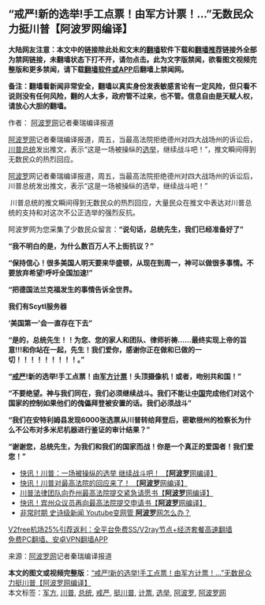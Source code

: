 <h2>“戒严!新的选举!手工点票！由军方计票！…”无数民众力挺川普【阿波罗网编译】</h2> <p class="notice"><b>大陆网友注意：本文中的链接除此处和文末的<a href="https://github.com/bannedbook/fanqiang" >翻墙</a>软件下载和<a href="https://github.com/killgcd/justmysocks/blob/master/README.md">翻墙推荐</a>链接外全部为禁网链接，未翻墙状态下打不开，请勿点击。此为文字版禁闻，欲看图文视频完整版和更多禁闻，请下载<a href="https://github.com/bannedbook/fanqiang">翻墙软件或APP</a>后翻墙上禁闻网。</p><p>备注：翻墙看新闻非常安全，翻墙以真实身份发表敏感言论有一定风险，但只看不说则没有任何风险，翻的人太多，政府管不过来，也不管。信息自由是天赋人权，请放心大胆的翻墙。</b></p>  <div class="entry"> <p>作者： <span class='wp_keywordlink_affiliate'><a href="https://www.aboluowang.com/" title="阿波罗网" target="_blank">阿波罗网</a></span>记者秦瑞编译报道</p> <p id="summary"><a href="https://www.bannedbook.org/bnews/tag/%e9%98%bf%e6%b3%a2%e7%bd%97%e7%bd%91/" class="st_tag internal_tag" rel="tag" title="标签 阿波罗网 下的日志">阿波罗网</a>记者秦瑞编译报道，周五，当最高法院拒绝德州对四大战场州的诉讼后，<a href="https://www.bannedbook.org/bnews/tag/%e5%b7%9d%e6%99%ae/" class="st_tag internal_tag" rel="tag" title="标签 川普 下的日志">川普</a><a href="https://www.bannedbook.org/bnews/tag/%e6%80%bb%e7%bb%9f/" class="st_tag internal_tag" rel="tag" title="标签 总统 下的日志">总统</a>发出推文，表示“这是一场被操纵的<a href="https://www.bannedbook.org/bnews/tag/%e9%80%89%e4%b8%be/" class="st_tag internal_tag" rel="tag" title="标签 选举 下的日志">选举</a>，继续战斗吧！”，推文瞬间得到无数民众的热烈回应。</p> <p><a href="https://www.bannedbook.org/bnews/tag/%E9%98%BF%E6%B3%A2%E7%BD%97/" class="st_tag internal_tag" rel="tag" title="标签 阿波罗 下的日志">阿波罗</a>网记者秦瑞编译报道，周五，当最高法院拒绝德州对四大战场州的诉讼后，川普总统发出推文，表示“这是一场被操纵的选举，继续战斗吧！”</p> <p>&nbsp;川普总统的推文瞬间得到无数民众的热烈回应，大量民众在推文中表达对川普总统的支持和对这次不公正选举的强烈反抗。</p> <p>阿波罗网为您采集了少数民众留言：<strong>“说句话，总统先生，我们已经准备好了”</strong></p>  <p><strong>“我不明白的是，为什么数百万人不上街抗议？”</strong></p> <p><strong>“保持信心！很多美国人明天要来华盛顿，从现在到周一，神可以做很多事情。不要放弃希望!呼吁全国加速!”</strong></p> <p><strong>“把德国法兰克福发生的事情告诉全世界。</strong></p> <p><strong>我们有Scytl服务器</strong></p> <p><strong>&#8216;美国第一&#8217;会一直存在下去”</strong></p>  <p><strong></strong></p> <p><strong>“是的，总统先生！！为您、您的家人和团队、律师祈祷&#8230;&#8230;最终实现上帝的旨意!!!和你站在一起，先生！我们爱你，感谢你正在做和已做的一切！！！！！！！！！。”</strong></p> <p><strong></strong></p> <p><strong>“<a href="https://www.bannedbook.org/bnews/tag/%E6%88%92%E4%B8%A5/" class="st_tag internal_tag" rel="tag" title="标签 戒严 下的日志">戒严</a>!新的选举!手工点票！由<a href="https://www.bannedbook.org/bnews/tag/%E5%86%9B%E6%96%B9/" class="st_tag internal_tag" rel="tag" title="标签 军方 下的日志">军方</a><a href="https://www.bannedbook.org/bnews/tag/%E8%AE%A1%E7%A5%A8/" class="st_tag internal_tag" rel="tag" title="标签 计票 下的日志">计票</a>！头顶摄像机！或者，吻别共和国！”</strong></p> <p><strong></strong></p>  <p><strong>“不要绝望。神与我们同在，我们必须继续战斗。我们不能让<span class='wp_keywordlink_affiliate'><a href="https://www.bannedbook.org/" title="中国" target="_blank">中国</a></span>完成他们对这个国家的控制如果他们的傀儡拜登被安置的话。我们必须战斗”</strong></p> <p><strong></strong></p> <p><strong>“我们在安特利姆县发现6000张选票从川普转给拜登后，密歇根州的检察长为什么不公布对多米尼机器进行鉴证的审计结果？”</strong></p> <p><strong></strong></p> <p><strong>“谢谢您，总统先生，为我们和我们的国家而战！你是一个真正的爱国者！我们爱您！”</strong></p>  <ul class='op-related-articles' title='相关阅读'> <li><a href='https://www.bannedbook.org/bnews/topimagenews/20201212/1446361.html' target='_blank'>快讯！川普：一场被操纵的选举 继续战斗吧！ 【<b>阿波罗</b>网编译】</a></li> <li><a href='https://www.bannedbook.org/bnews/topimagenews/20201212/1446341.html' target='_blank'>快讯！川普对最高法院的回应来了！ 【<b>阿波罗</b>网编译】</a></li> <li><a href='https://www.bannedbook.org/bnews/cnnews/20201212/1446321.html' target='_blank'>川普法律团队向乔州最高法院提交紧急请愿书【<b>阿波罗</b>网编译】</a></li> <li><a href='https://www.bannedbook.org/bnews/cnnews/20201212/1446238.html' target='_blank'>快讯！宾州众议员再向最高法院提交申请书【<b>阿波罗</b>网编译】</a></li> <li><a href='https://www.bannedbook.org/bnews/cnnews/20201212/1446094.html' target='_blank'>非常时期 史诗级新闻 Youtube变网管 <b>阿波罗</b>网怎么办？</a></li> </ul> <p class="texttj"> <a href="https://www.bannedbook.org/forum23/topic22702.html" target="_blank">V2free机场25%引荐返利：全平台免费SS/V2ray节点+经济套餐高速翻墙</a><br/> <a href="https://github.com/bannedbook/fanqiang/wiki/%E7%A6%81%E9%97%BB%E7%BD%91%E5%AE%89%E5%8D%93%E7%BF%BB%E5%A2%99%E6%96%B0%E9%97%BBAPP" target="_blank">免费PC翻墙、安卓VPN翻墙APP</a></p><p> 来源：<a href="https://www.aboluowang.com/2020/1212/1533326.html" target="_blank">阿波罗网</a>记者秦瑞编译报道 </p><a name='sharetosocial'></a>       <div><b>本文的图文或视频完整版</b>：<a href='https://www.bannedbook.org/bnews/cnnews/20201212/1446390.html'>“戒严!新的选举!手工点票！由军方计票！…”无数民众力挺川普【阿波罗网编译】</a></div>  </div><!--END ENTRY--> <div class="postfooter"> <div>本文标签：<a href="https://www.bannedbook.org/bnews/tag/%E5%86%9B%E6%96%B9/" rel="tag">军方</a>, <a href="https://www.bannedbook.org/bnews/tag/%e5%b7%9d%e6%99%ae/" rel="tag">川普</a>, <a href="https://www.bannedbook.org/bnews/tag/%e6%80%bb%e7%bb%9f/" rel="tag">总统</a>, <a href="https://www.bannedbook.org/bnews/tag/%E6%88%92%E4%B8%A5/" rel="tag">戒严</a>, <a href="https://www.bannedbook.org/bnews/tag/%E6%8C%BA%E5%B7%9D%E6%99%AE/" rel="tag">挺川普</a>, <a href="https://www.bannedbook.org/bnews/tag/%E8%AE%A1%E7%A5%A8/" rel="tag">计票</a>, <a href="https://www.bannedbook.org/bnews/tag/%e9%80%89%e4%b8%be/" rel="tag">选举</a>, <a href="https://www.bannedbook.org/bnews/tag/%E9%98%BF%E6%B3%A2%E7%BD%97/" rel="tag">阿波罗</a>, <a href="https://www.bannedbook.org/bnews/tag/%e9%98%bf%e6%b3%a2%e7%bd%97%e7%bd%91/" rel="tag">阿波罗网</a></div>  </div><!--END POSTFOOTER--> 